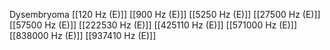 Dysembryoma
[[120 Hz (E)]]
[[900 Hz (E)]]
[[5250 Hz (E)]]
[[27500 Hz (E)]]
[[57500 Hz (E)]]
[[222530 Hz (E)]]
[[425110 Hz (E)]]
[[571000 Hz (E)]]
[[838000 Hz (E)]]
[[937410 Hz (E)]]